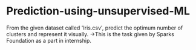 # Prediction-using-unsupervised-ML
From the given dataset called 'Iris.csv', predict the optimum number of clusters and represent it visually.
->This is the task given by Sparks Foundation as a part in internship.

